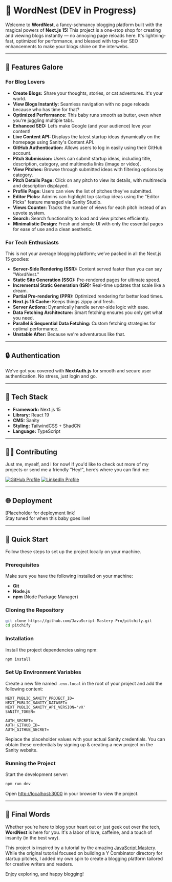 # 🚧 WordNest (DEV in Progress)

Welcome to **WordNest**, a fancy-schmancy blogging platform built with the magical powers of **Next.js 15**! This project is a one-stop shop for creating and viewing blogs instantly — no annoying page reloads here. It's lightning-fast, optimized for performance, and blessed with top-tier SEO enhancements to make your blogs shine on the interwebs.

---

## 🚀 Features Galore

### For Blog Lovers

- **Create Blogs:** Share your thoughts, stories, or cat adventures. It's your world.
- **View Blogs Instantly:** Seamless navigation with no page reloads because who has time for that?
- **Optimized Performance:** This baby runs smooth as butter, even when you're juggling multiple tabs.
- **Enhanced SEO:** Let’s make Google (and your audience) love your content!
- **Live Content API:** Displays the latest startup ideas dynamically on the homepage using Sanity's Content API.
- **GitHub Authentication:** Allows users to log in easily using their GitHub account.
- **Pitch Submission:** Users can submit startup ideas, including title, description, category, and multimedia links (image or video).
- **View Pitches:** Browse through submitted ideas with filtering options by category.
- **Pitch Details Page:** Click on any pitch to view its details, with multimedia and description displayed.
- **Profile Page:** Users can view the list of pitches they've submitted.
- **Editor Picks:** Admins can highlight top startup ideas using the "Editor Picks" feature managed via Sanity Studio.
- **Views Counter:** Tracks the number of views for each pitch instead of an upvote system.
- **Search:** Search functionality to load and view pitches efficiently.
- **Minimalistic Design:** Fresh and simple UI with only the essential pages for ease of use and a clean aesthetic.

### For Tech Enthusiasts

This is not your average blogging platform; we’ve packed in all the Next.js 15 goodies:

- **Server-Side Rendering (SSR):** Content served faster than you can say "WordNest."
- **Static Site Generation (SSG):** Pre-rendered pages for ultimate speed.
- **Incremental Static Generation (ISR):** Real-time updates that scale like a dream.
- **Partial Pre-rendering (PPR):** Optimized rendering for better load times.
- **Next.js 15 Cache:** Keeps things zippy and fresh.
- **Server Actions:** Dynamically handle server-side logic with ease.
- **Data Fetching Architecture:** Smart fetching ensures you only get what you need.
- **Parallel & Sequential Data Fetching:** Custom fetching strategies for optimal performance.
- **Unstable After:** Because we're adventurous like that.

---

## 🔒 Authentication

We’ve got you covered with **NextAuth.js** for smooth and secure user authentication. No stress, just login and go.

---

## 📂 Tech Stack

- **Framework:** Next.js 15
- **Library:** React 19
- **CMS:** Sanity
- **Styling:** TailwindCSS + ShadCN
- **Language:** TypeScript

---

## 👨‍💻 Contributing

Just me, myself, and I for now! If you'd like to check out more of my projects or send me a friendly "Hey!", here’s where you can find me:

[![GitHub Profile](https://img.shields.io/badge/GitHub-Varun--Patkar-181717?style=for-the-badge&logo=github)](https://github.com/Varun-Patkar)
[![LinkedIn Profile](https://img.shields.io/badge/LinkedIn-Varun--Patkar-0077B5?style=for-the-badge&logo=linkedin)](https://www.linkedin.com/in/varun-patkar/)

---

## 🌐 Deployment

[Placeholder for deployment link]  
Stay tuned for when this baby goes live!

---

## 🤸 Quick Start

Follow these steps to set up the project locally on your machine.

### Prerequisites

Make sure you have the following installed on your machine:

- **Git**
- **Node.js**
- **npm** (Node Package Manager)

### Cloning the Repository

```bash
git clone https://github.com/JavaScript-Mastery-Pro/pitchify.git
cd pitchify
```

### Installation

Install the project dependencies using npm:

```bash
npm install
```

### Set Up Environment Variables

Create a new file named `.env.local` in the root of your project and add the following content:

```env
NEXT_PUBLIC_SANITY_PROJECT_ID=
NEXT_PUBLIC_SANITY_DATASET=
NEXT_PUBLIC_SANITY_API_VERSION='vX'
SANITY_TOKEN=

AUTH_SECRET=
AUTH_GITHUB_ID=
AUTH_GITHUB_SECRET=
```

Replace the placeholder values with your actual Sanity credentials. You can obtain these credentials by signing up & creating a new project on the Sanity website.

### Running the Project

Start the development server:

```bash
npm run dev
```

Open [http://localhost:3000](http://localhost:3000) in your browser to view the project.

---

## 🎉 Final Words

Whether you're here to blog your heart out or just geek out over the tech, **WordNest** is here for you. It's a labor of love, caffeine, and a touch of insanity (in the best way).

This project is inspired by a tutorial by the amazing [JavaScript Mastery](https://www.youtube.com/watch?v=Zq5fmkH0T78&t=85s). While the original tutorial focused on building a Y Combinator directory for startup pitches, I added my own spin to create a blogging platform tailored for creative writers and readers.

Enjoy exploring, and happy blogging!
